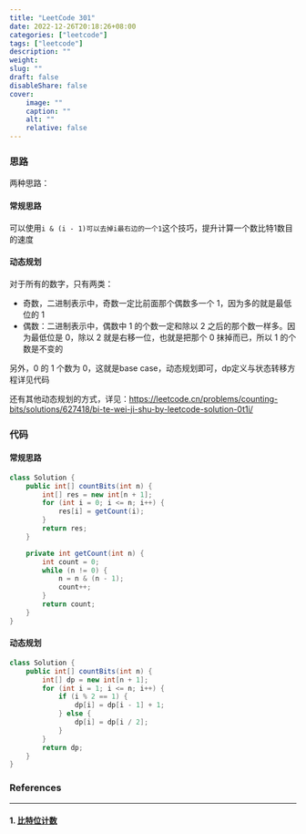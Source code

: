 ```yaml
---
title: "LeetCode 301"
date: 2022-12-26T20:18:26+08:00
categories: ["leetcode"]
tags: ["leetcode"]
description: ""
weight:
slug: ""
draft: false
disableShare: false
cover:
    image: ""
    caption: ""
    alt: ""
    relative: false
---
```


### 思路

两种思路：

#### 常规思路

可以使用`i & (i - 1)可以去掉i最右边的一个1`这个技巧，提升计算一个数比特1数目的速度

#### 动态规划

对于所有的数字，只有两类：

- 奇数，二进制表示中，奇数一定比前面那个偶数多一个 1，因为多的就是最低位的 1
- 偶数：二进制表示中，偶数中 1 的个数一定和除以 2 之后的那个数一样多。因为最低位是 0，除以 2 就是右移一位，也就是把那个 0 抹掉而已，所以 1 的个数是不变的

另外，0 的 1 个数为 0，这就是base case，动态规划即可，dp定义与状态转移方程详见代码

还有其他动态规划的方式，详见：<https://leetcode.cn/problems/counting-bits/solutions/627418/bi-te-wei-ji-shu-by-leetcode-solution-0t1i/>

### 代码

#### 常规思路

```java
class Solution {
    public int[] countBits(int n) {
        int[] res = new int[n + 1];
        for (int i = 0; i <= n; i++) {
            res[i] = getCount(i);
        }
        return res;
    }

    private int getCount(int n) {
        int count = 0;
        while (n != 0) {
            n = n & (n - 1);
            count++;
        }
        return count;
    }
}
```

#### 动态规划

```java
class Solution {
    public int[] countBits(int n) {
        int[] dp = new int[n + 1];
        for (int i = 1; i <= n; i++) {
            if (i % 2 == 1) {
                dp[i] = dp[i - 1] + 1;
            } else {
                dp[i] = dp[i / 2];
            }
        }
        return dp;
    }
}
```

### References

---

#### 1. [比特位计数](https://leetcode.cn/problems/counting-bits/)

